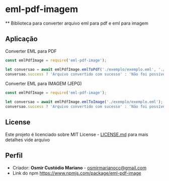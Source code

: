 # eml-pdf-imagem

** Biblioteca para converter arquivo eml para pdf e eml para imagem 

## Aplicação ##
Converter EML para PDF
```js
const emlPdfImage = require('eml-pdf-image');

let conversao = await emlPdfImage.emlToPdf('./exemplo/exemplo.eml', './exemplo/exemplo.pdf');
conversao.success ? 'Arquivo convertido com sucesso' : 'Não foi possível converter';
```

Converter EML para IMAGEM (JEPG)
```js
const emlPdfImage = require('eml-pdf-image');

let conversao = await emlPdfImage.emlToImage('./exemplo/exemplo.eml');
conversao.success ? 'Arquivo convertido com sucesso' : 'Não foi possível converter'
```

## License ##

Este projeto é licenciado sobre MIT License - [LICENSE.md](LICENSE) para mais detalhes vide arquivo

## Perfil ##
* Criador: **Osmir Custódio Mariano** - osmirmarianocc@gmail.com
* Link do npm https://www.npmjs.com/package/eml-pdf-image

